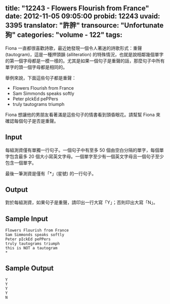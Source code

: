 title: "12243 - Flowers Flourish from France"
date: 2012-11-05 09:05:00
probid: 12243
uvaid: 3395
translator: "許胖"
transource: "Unfortunate 狗"
categories: "volume - 122"
tags:
---

Fiona 一直都很喜歡詩歌，最近她發現一個令人著迷的詩歌形式：重聲 (tautogram)，這是一種押頭韻 (alliteration) 的特殊情況，也就是說相鄰幾個單字的第一個字母都是一模一樣的。尤其是如果一個句子是重聲的話，那麼句子中所有單字的頭一個字母都是相同的。

舉例來說，下面這些句子都是重聲：

- Flowers Flourish from France
- Sam Simmonds speaks softly
- Peter pIckEd pePPers
- truly tautograms triumph

Fiona 想讓他的男朋友看著滿是這些句子的情書看到頭昏眼花。請幫幫 Fiona 來確認每個句子是否是重聲。

<!-- more -->

## Input ##

每組測資僅有單獨一行句子。一個句子中有至多 50 個由空白分隔的單字，每個單字包含最多 20 個大小寫英文字母。一個單字至少有一個英文字母且一個句子至少包含一個單字。

最後一筆測資是僅有「*」(星號) 的一行句子。

## Output ##

對於每組測資，如果句子是重聲，請印出一行大寫「Y」；否則印出大寫「N」。

## Sample Input ##

	Flowers Flourish from France
	Sam Simmonds speaks softly
	Peter pIckEd pePPers
	truly tautograms triumph
	this is NOT a tautogram
	*

## Sample Output ##

	Y
	Y
	Y
	Y
	N